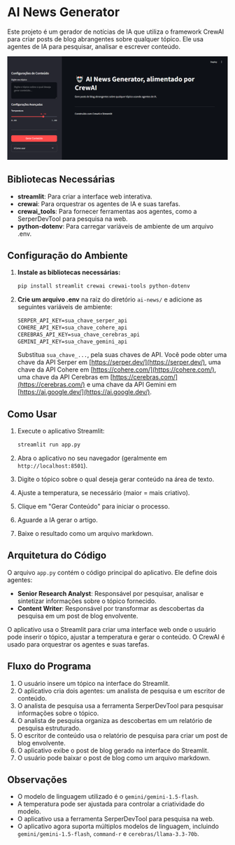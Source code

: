 # AI News Generator

Este projeto é um gerador de notícias de IA que utiliza o framework CrewAI para criar posts de blog abrangentes sobre qualquer tópico. Ele usa agentes de IA para pesquisar, analisar e escrever conteúdo.

![Tela Streamlit](https://github.com/matheus896/crewai-examples/blob/main/ai-news/tela%20ai-news-app.png)


## Bibliotecas Necessárias

- **streamlit**: Para criar a interface web interativa.
- **crewai**: Para orquestrar os agentes de IA e suas tarefas.
- **crewai_tools**: Para fornecer ferramentas aos agentes, como a SerperDevTool para pesquisa na web.
- **python-dotenv**: Para carregar variáveis de ambiente de um arquivo .env.

## Configuração do Ambiente

1.  **Instale as bibliotecas necessárias:**

    ```bash
    pip install streamlit crewai crewai-tools python-dotenv
    ```
2.  **Crie um arquivo .env** na raiz do diretório `ai-news/` e adicione as seguintes variáveis de ambiente:

    ```env
    SERPER_API_KEY=sua_chave_serper_api
    COHERE_API_KEY=sua_chave_cohere_api
    CEREBRAS_API_KEY=sua_chave_cerebras_api
    GEMINI_API_KEY=sua_chave_gemini_api
    ```
    Substitua `sua_chave_...`, pela suas chaves de API. Você pode obter uma chave da API Serper em [https://serper.dev/](https://serper.dev/), uma chave da API Cohere em [https://cohere.com/](https://cohere.com/), uma chave da API Cerebras em [https://cerebras.com/](https://cerebras.com/) e uma chave da API Gemini em [https://ai.google.dev/](https://ai.google.dev/).

## Como Usar

1.  Execute o aplicativo Streamlit:

    ```bash
    streamlit run app.py
    ```
2.  Abra o aplicativo no seu navegador (geralmente em `http://localhost:8501`).
3.  Digite o tópico sobre o qual deseja gerar conteúdo na área de texto.
4.  Ajuste a temperatura, se necessário (maior = mais criativo).
5.  Clique em "Gerar Conteúdo" para iniciar o processo.
6.  Aguarde a IA gerar o artigo.
7.  Baixe o resultado como um arquivo markdown.

## Arquitetura do Código

O arquivo `app.py` contém o código principal do aplicativo. Ele define dois agentes:

-   **Senior Research Analyst**: Responsável por pesquisar, analisar e sintetizar informações sobre o tópico fornecido.
-   **Content Writer**: Responsável por transformar as descobertas da pesquisa em um post de blog envolvente.

O aplicativo usa o Streamlit para criar uma interface web onde o usuário pode inserir o tópico, ajustar a temperatura e gerar o conteúdo. O CrewAI é usado para orquestrar os agentes e suas tarefas.

## Fluxo do Programa

1.  O usuário insere um tópico na interface do Streamlit.
2.  O aplicativo cria dois agentes: um analista de pesquisa e um escritor de conteúdo.
3.  O analista de pesquisa usa a ferramenta SerperDevTool para pesquisar informações sobre o tópico.
4.  O analista de pesquisa organiza as descobertas em um relatório de pesquisa estruturado.
5.  O escritor de conteúdo usa o relatório de pesquisa para criar um post de blog envolvente.
6.  O aplicativo exibe o post de blog gerado na interface do Streamlit.
7.  O usuário pode baixar o post de blog como um arquivo markdown.

## Observações

-   O modelo de linguagem utilizado é o `gemini/gemini-1.5-flash`.
-   A temperatura pode ser ajustada para controlar a criatividade do modelo.
-   O aplicativo usa a ferramenta SerperDevTool para pesquisa na web.
-   O aplicativo agora suporta múltiplos modelos de linguagem, incluindo `gemini/gemini-1.5-flash`, `command-r` e `cerebras/llama-3.3-70b`.
